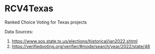 # RCV4Texas
Ranked Choice Voting for Texas projects

Data Sources:
1. https://www.sos.state.tx.us/elections/historical/jan2022.shtml
2. https://verifiedvoting.org/verifier/#mode/search/year/2022/state/48
